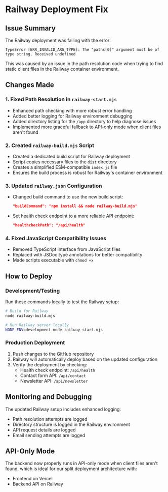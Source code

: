 # Railway Deployment Fix

## Issue Summary
The Railway deployment was failing with the error:
```
TypeError [ERR_INVALID_ARG_TYPE]: The "paths[0]" argument must be of type string. Received undefined
```

This was caused by an issue in the path resolution code when trying to find static client files in the Railway container environment.

## Changes Made

### 1. Fixed Path Resolution in `railway-start.mjs`
- Enhanced path checking with more robust error handling
- Added better logging for Railway environment debugging
- Added directory listing for the `/app` directory to help diagnose issues
- Implemented more graceful fallback to API-only mode when client files aren't found

### 2. Created `railway-build.mjs` Script
- Created a dedicated build script for Railway deployment
- Script copies necessary files to the `dist` directory
- Creates a simplified ESM-compatible `index.js` file
- Ensures the build process is robust for Railway's container environment

### 3. Updated `railway.json` Configuration
- Changed build command to use the new build script:
  ```json
  "buildCommand": "npm install && node railway-build.mjs"
  ```
- Set health check endpoint to a more reliable API endpoint:
  ```json
  "healthcheckPath": "/api/health"
  ```

### 4. Fixed JavaScript Compatibility Issues
- Removed TypeScript interface from JavaScript files
- Replaced with JSDoc type annotations for better compatibility
- Made scripts executable with `chmod +x`

## How to Deploy

### Development/Testing
Run these commands locally to test the Railway setup:
```bash
# Build for Railway
node railway-build.mjs

# Run Railway server locally
NODE_ENV=development node railway-start.mjs
```

### Production Deployment
1. Push changes to the GitHub repository
2. Railway will automatically deploy based on the updated configuration
3. Verify the deployment by checking:
   - Health check endpoint: `/api/health`
   - Contact form API: `/api/contact`
   - Newsletter API: `/api/newsletter`

## Monitoring and Debugging
The updated Railway setup includes enhanced logging:
- Path resolution attempts are logged
- Directory structure is logged in the Railway environment
- API request details are logged
- Email sending attempts are logged

## API-Only Mode
The backend now properly runs in API-only mode when client files aren't found, which is ideal for our split deployment architecture with:
- Frontend on Vercel
- Backend API on Railway